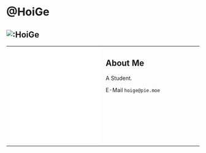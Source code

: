 # @HoiGe

![:HoiGe](https://count.getloli.com/get/@HoiGe?theme=rule34)
---

<table>
<tr>
<td valign="top" width="50%">
  
<img src="metrics.svg" alt="Metric" />

</td>
<td valign="top" width="50%">
  
## About Me

A Student.

E-Mail `hoige@pie.moe`

</td>
</tr></table>




